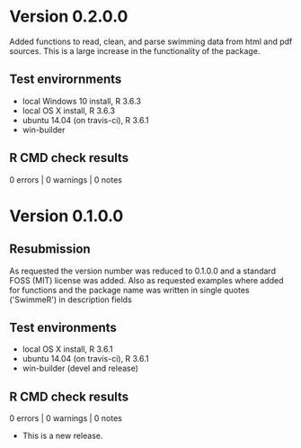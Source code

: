 # Version 0.2.0.0
Added functions to read, clean, and parse swimming data from html and pdf sources.  This is a large increase in the functionality of the package.

## Test envirornments
* local Windows 10 install, R 3.6.3
* local OS X install, R 3.6.3
* ubuntu 14.04 (on travis-ci), R 3.6.1
* win-builder

## R CMD check results

0 errors | 0 warnings | 0 notes

# Version 0.1.0.0
## Resubmission
As requested the version number was reduced to 0.1.0.0 and a standard FOSS (MIT) license was added.
Also as requested examples where added for functions and the package name was written in single quotes ('SwimmeR') in description fields

## Test environments
* local OS X install, R 3.6.1
* ubuntu 14.04 (on travis-ci), R 3.6.1
* win-builder (devel and release)

## R CMD check results

0 errors | 0 warnings | 0 notes

* This is a new release.
